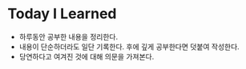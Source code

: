 # Today I Learned

- 하루동안 공부한 내용을 정리한다.
- 내용이 단순하더라도 일단 기록한다. 후에 깊게 공부한다면 덧붙여 작성한다.
- 당연하다고 여겨진 것에 대해 의문을 가져본다.
